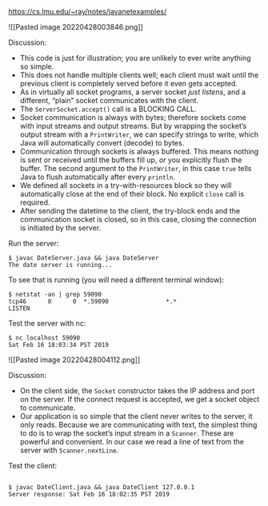 https://cs.lmu.edu/~ray/notes/javanetexamples/ 

![[Pasted image 20220428003846.png]]

Discussion:

-   This code is just for illustration; you are unlikely to ever write anything so simple.
-   This does not handle multiple clients well; each client must wait until the previous client is completely served before it even gets accepted.
-   As in virtually all socket programs, a server socket _just listens_, and a different, “plain” socket communicates with the client.
-   The `ServerSocket.accept()` call is a BLOCKING CALL.
-   Socket communication is always with bytes; therefore sockets come with input streams and output streams. But by wrapping the socket’s output stream with a `PrintWriter`, we can specify strings to write, which Java will automatically convert (decode) to bytes.
-   Communication through sockets is always buffered. This means nothing is sent or received until the buffers fill up, _or_ you explicitly flush the buffer. The second argument to the `PrintWriter`, in this case `true` tells Java to flush automatically after every `println`.
-   We defined all sockets in a try-with-resources block so they will automatically close at the end of their block. No explicit `close` call is required.
-   After sending the datetime to the client, the try-block ends and the communication socket is closed, so in this case, closing the connection is initiated by the server.


Run the server:
```shell
$ javac DateServer.java && java DateServer
The date server is running...

```

To see that is running (you will need a different terminal window):

```shell
$ netstat -an | grep 59090
tcp46      0      0  *.59090                *.*                    LISTEN

```

Test the server with nc:
```shell
$ nc localhost 59090
Sat Feb 16 18:03:34 PST 2019
```

![[Pasted image 20220428004112.png]]


Discussion:

-   On the client side, the `Socket` constructor takes the IP address and port on the server. If the connect request is accepted, we get a socket object to communicate.
-   Our application is so simple that the client never writes to the server, it only reads. Because we are communicating with text, the simplest thing to do is to wrap the socket’s input stream in a `Scanner`. These are powerful and convenient. In our case we read a line of text from the server with `Scanner.nextLine`.

Test the client:

```shell

$ javac DateClient.java && java DateClient 127.0.0.1
Server response: Sat Feb 16 18:02:35 PST 2019

```
